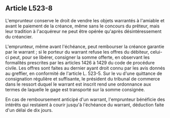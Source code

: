 Article L523-8
----
L'emprunteur conserve le droit de vendre les objets warrantés à l'amiable et
avant le paiement de la créance, même sans le concours du prêteur, mais leur
tradition à l'acquéreur ne peut être opérée qu'après désintéressement du
créancier.

L'emprunteur, même avant l'échéance, peut rembourser la créance garantie par le
warrant ; si le porteur du warrant refuse les offres du débiteur, celui-ci peut,
pour se libérer, consigner la somme offerte, en observant les formalités
prescrites par les articles 1426 à 1429 du code de procédure civile. Les offres
sont faites au dernier ayant droit connu par les avis donnés au greffier, en
conformité de l'article L. 523-5. Sur le vu d'une quittance de consignation
régulière et suffisante, le président du tribunal de commerce dans le ressort
duquel le warrant est inscrit rend une ordonnance aux termes de laquelle le gage
est transporté sur la somme consignée.

En cas de remboursement anticipé d'un warrant, l'emprunteur bénéficie des
intérêts qui restaient à courir jusqu'à l'échéance du warrant, déduction faite
d'un délai de dix jours.
